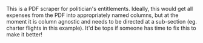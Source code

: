 This is a PDF scraper for politician's entitlements. Ideally, this would get all expenses from the PDF into appropriately named columns, but at the moment it is column agnostic and needs to be directed at a sub-section (eg. charter flights in this example). It'd be tops if someone has time to fix this to make it better! 